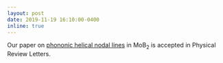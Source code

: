 ```yaml
---
layout: post
date: 2019-11-19 16:10:00-0400
inline: true
---
```


Our paper on [phononic helical nodal lines](/publications/#zhang2019phononic) in MoB<sub>2</sub> is accepted in Physical Review Letters.
